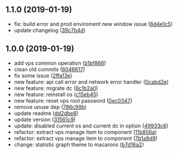 ## 1.1.0 (2019-01-19)

* fix: build error and prod enviroment new window issue ([6d4e1c5](https://github.com/zgm4z/bandwagon-controller/commit/6d4e1c5))
* update changelog ([39c7b4d](https://github.com/zgm4z/bandwagon-controller/commit/39c7b4d))



## 1.0.0 (2019-01-19)

* add vps common operation ([b1bf866](https://github.com/zgm4z/bandwagon-controller/commit/b1bf866))
* clean old commits ([6046617](https://github.com/zgm4z/bandwagon-controller/commit/6046617))
* fix some issue ([2ffa13e](https://github.com/zgm4z/bandwagon-controller/commit/2ffa13e))
* new feature: api call error and network error handler ([0cabd2e](https://github.com/zgm4z/bandwagon-controller/commit/0cabd2e))
* new feature: migrate dc ([6c1b2a0](https://github.com/zgm4z/bandwagon-controller/commit/6c1b2a0))
* new feature: reinstall os ([c15eb45](https://github.com/zgm4z/bandwagon-controller/commit/c15eb45))
* new feature: reset vps root password ([0ec0347](https://github.com/zgm4z/bandwagon-controller/commit/0ec0347))
* remove unuse dep ([786c99b](https://github.com/zgm4z/bandwagon-controller/commit/786c99b))
* update readme ([dd2dbe8](https://github.com/zgm4z/bandwagon-controller/commit/dd2dbe8))
* update version ([31561c9](https://github.com/zgm4z/bandwagon-controller/commit/31561c9))
* update: disabled current os and current dc in option ([49933c6](https://github.com/zgm4z/bandwagon-controller/commit/49933c6))
* refactor: extract vps manage item to component ([11b856a](https://github.com/zgm4z/bandwagon-controller/commit/11b856a))
* refactor: extract vps manage item to component ([7b1a9d9](https://github.com/zgm4z/bandwagon-controller/commit/7b1a9d9))
* change: statistic graph theme to macarons ([b7d16a2](https://github.com/zgm4z/bandwagon-controller/commit/b7d16a2))



